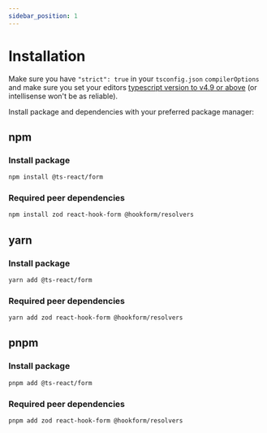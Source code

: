 ```yaml
---
sidebar_position: 1
---
```


# Installation

Make sure you have <code>"strict": true</code> in your `tsconfig.json` `compilerOptions` and make sure you set your editors [typescript version to v4.9 or above](https://github.com/Karnak19/react-ts-form#typescript-versions) (or intellisense won't be as reliable).

Install package and dependencies with your preferred package manager:

## npm

### Install package

```bash
npm install @ts-react/form
```

### Required peer dependencies

```bash
npm install zod react-hook-form @hookform/resolvers
```

## yarn

### Install package

```bash
yarn add @ts-react/form
```

### Required peer dependencies

```bash
yarn add zod react-hook-form @hookform/resolvers
```

## pnpm

### Install package

```bash
pnpm add @ts-react/form
```

### Required peer dependencies

```bash
pnpm add zod react-hook-form @hookform/resolvers
```

